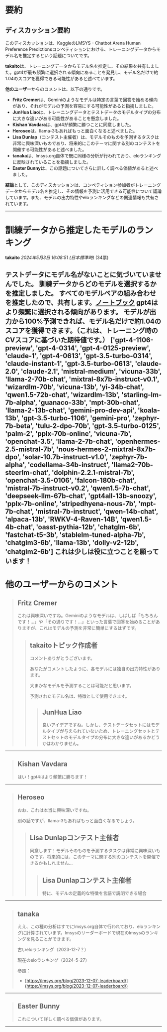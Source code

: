 # 要約 
## ディスカッション要約

このディスカッションは、KaggleのLMSYS - Chatbot Arena Human Preference Predictionsコンペティションにおける、トレーニングデータからモデル名を推定するという話題についてです。

**takaito**は、トレーニングデータからモデル名を推定し、その結果を共有しました。gpt4が最も頻繁に選択される傾向にあることを発見し、モデル名だけで約1.04のスコアを獲得できる可能性があると述べています。

**他のユーザー**からのコメントは、以下の通りです。

* **Fritz Cremer**は、Geminiのようなモデルは特定の言葉で回答を始める傾向があり、それがモデルの予測を容易にする可能性があると指摘しました。
* **JunHua Liao**は、トレーニングデータとテストデータのモデルタイプの分布に大きな違いがある可能性があることを懸念しました。
* **Kishan Vavdara**は、gpt4が頻繁に勝つことに同意しました。
* **Heroseo**は、llama-3もあればもっと面白くなると述べました。
* **Lisa Dunlap**（コンテスト主催者）は、モデルそのものを予測するタスクは非常に興味深いものであり、将来的にこのテーマに関する別のコンテストを開催する可能性があると述べました。
* **tanaka**は、lmsys.org自体で既に同様の分析が行われており、eloランキングに反映されていることを指摘しました。
* **Easter Bunny**は、この話題についてさらに詳しく調べる価値があると述べました。

**結論**として、このディスカッションは、コンペティション参加者がトレーニングデータからモデル名を推定し、その情報を予測に活用できる可能性について議論しています。また、モデルの出力特性やeloランキングなどの関連情報も共有されています。


---
# 訓練データから推定したモデルのランキング

**takaito** *2024年5月3日 16:08:51 (日本標準時)* (34票)

テストデータにモデル名がないことに気づいていませんでした。
訓練データからどのモデルを選択するかを推定しました。
すべてのモデルペアの組み合わせを推定したので、共有します。[ノートブック](https://www.kaggle.com/code/takaito/lmsys-model-name-catboostclassifier/notebook)
gpt4はより頻繁に選択される傾向があります。
モデルが出力から100%予測できれば、モデル名だけで約1.04のスコアを獲得できます。（これは、トレーニング時のCVスコアに基づいた期待値です。）
['gpt-4-1106-preview', 'gpt-4-0314', 'gpt-4-0125-preview', 'claude-1', 'gpt-4-0613', 'gpt-3.5-turbo-0314', 'claude-instant-1', 'gpt-3.5-turbo-0613', 'claude-2.0', 'claude-2.1', 'mistral-medium', 'vicuna-33b', 'llama-2-70b-chat', 'mixtral-8x7b-instruct-v0.1', 'wizardlm-70b', 'vicuna-13b', 'yi-34b-chat', 'qwen1.5-72b-chat', 'wizardlm-13b', 'starling-lm-7b-alpha', 'guanaco-33b', 'mpt-30b-chat', 'llama-2-13b-chat', 'gemini-pro-dev-api', 'koala-13b', 'gpt-3.5-turbo-1106', 'gemini-pro', 'zephyr-7b-beta', 'tulu-2-dpo-70b', 'gpt-3.5-turbo-0125', 'palm-2', 'pplx-70b-online', 'vicuna-7b', 'openchat-3.5', 'llama-2-7b-chat', 'openhermes-2.5-mistral-7b', 'nous-hermes-2-mixtral-8x7b-dpo', 'solar-10.7b-instruct-v1.0', 'zephyr-7b-alpha', 'codellama-34b-instruct', 'llama2-70b-steerlm-chat', 'dolphin-2.2.1-mistral-7b', 'openchat-3.5-0106', 'falcon-180b-chat', 'mistral-7b-instruct-v0.2', 'qwen1.5-7b-chat', 'deepseek-llm-67b-chat', 'gpt4all-13b-snoozy', 'pplx-7b-online', 'stripedhyena-nous-7b', 'mpt-7b-chat', 'mistral-7b-instruct', 'qwen-14b-chat', 'alpaca-13b', 'RWKV-4-Raven-14B', 'qwen1.5-4b-chat', 'oasst-pythia-12b', 'chatglm-6b', 'fastchat-t5-3b', 'stablelm-tuned-alpha-7b', 'chatglm3-6b', 'llama-13b', 'dolly-v2-12b', 'chatglm2-6b']
これは少しは役に立つことを願っています！
---
# 他のユーザーからのコメント
> ## Fritz Cremer
> 
> これは興味深いですね。Geminiのようなモデルは、しばしば「もちろんです！…」や「その通りです！…」といった言葉で回答を始めることがありますが、これはモデルの予測を非常に簡単にするはずです。
> 
> 
> 
> > ## takaitoトピック作成者
> > 
> > コメントありがとうございます。
> > 
> > あなたがコメントしたように、各モデルには独自の出力特性があります。
> > 
> > 大まかなモデルを予測することは可能だと思います。
> > 
> > 予測されたモデル名は、特徴として使用できます。
> > 
> > 
> > > ## JunHua Liao
> > > 
> > > 良いアイデアですね。しかし、テストデータセットにはモデルタイプが与えられていないため、トレーニングセットとテストセットのモデルタイプの分布に大きな違いがあるかどうかはわかりません。
> > > 
> > > 
> > > 
---
> ## Kishan Vavdara
> 
> 
> 
> はい！gpt4はより頻繁に勝ちます！
> 
> 
> 
---
> ## Heroseo
> 
> おお、これは本当に興味深いですね。
> 
> 別の話ですが、llama-3もあればもっと面白くなるでしょう。
> 
> 
> 
> > ## Lisa Dunlapコンテスト主催者
> > 
> > 同意します！モデルそのものを予測するタスクは非常に興味深いものです。将来的には、このテーマに関する別のコンテストを開催できるかもしれません…
> > 
> > 
> > > ## Lisa Dunlapコンテスト主催者
> > > 
> > > 特に、モデルの定義的な特徴を言語で説明できる場合
> > > 
> > > 
> > > 
---
> ## tanaka
> 
> ええ、この種の分析はすでにlmsys.org自体で行われており、eloランキングに計算されています。lmsysのリーダーボードで現在のlmsysのランキングを見ることができます。
> 
> 古いeloランキング（2023-12-7？）
> 
> 現在のeloランキング（2024-5-27）
> 
> 参照：
> 
> - [https://lmsys.org/blog/2023-12-07-leaderboard/](https://lmsys.org/blog/2023-12-07-leaderboard/)
> 
> 
> 
---
> ## Easter Bunny
> 
> これについて詳しく調べる価値があります。
> 
> 
> 
---

